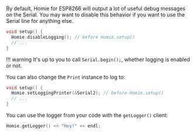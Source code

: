 By default, Homie for ESP8266 will output a lot of useful debug messages on the Serial. You may want to disable this behavior if you want to use the Serial line for anything else.

```c++
void setup() {
  Homie.disableLogging(); // before Homie.setup()
  // ...
}
```

!!! warning
    It's up to you to call `Serial.begin();`, whether logging is enabled or not.

You can also change the `Print` instance to log to:

```c++
void setup() {
  Homie.setLoggingPrinter(&Serial2); // before Homie.setup()
  // ...
}
```

You can use the logger from your code with the `getLogger()` client:

```c++
Homie.getLogger() << "Hey!" << endl;
```
